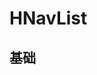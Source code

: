 # HNavList

## 基础

<div style="background-color:var(--color-background-3);display:inline-block;width:200px">
<HNavList :categories="categories" :page="0" :post="0" :draft="0"></HNavList>
</div>

<script setup>
import { ref } from 'vue'
import HNavList from '../src/components/HNavList.vue'
const categories = ref([
  {
    name: "CA",
    key: "CA",
    count: 2,
    children: [
      { name: "CA1", key: "CA1", count: 2 },
      { name: "CA2", key: "CA2", count: 2 },
    ],
  },
])
</script>
